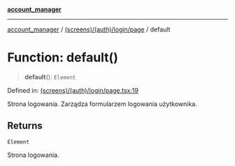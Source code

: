[**account_manager**](../../../../../README.md)

***

[account_manager](../../../../../modules.md) / [(screens)/(auth)/login/page](../README.md) / default

# Function: default()

> **default**(): `Element`

Defined in: [(screens)/(auth)/login/page.tsx:19](https://github.com/DawLip/programowanie-zespolowe/blob/7db6c4f7e8feac59e458adcc08c8cc70f3a35b0d/website/app/(screens)/(auth)/login/page.tsx#L19)

Strona logowania.
Zarządza formularzem logowania użytkownika.

## Returns

`Element`

Strona logowania.
